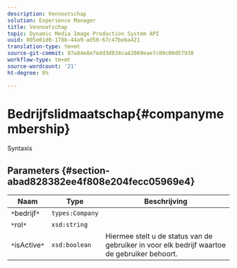 ```yaml
---
description: Vennootschap
solution: Experience Manager
title: Vennootschap
topic: Dynamic Media Image Production System API
uuid: 005e01d0-178b-44a9-ad50-67c47beba421
translation-type: tm+mt
source-git-commit: 97a84e8e7edd3d834ca42069eae7c09c00d57938
workflow-type: tm+mt
source-wordcount: '21'
ht-degree: 0%

---
```



# Bedrijfslidmaatschap{#companymembership}

Syntaxis

## Parameters {#section-abad828382ee4f808e204fecc05969e4}

| Naam | Type | Beschrijving |
|---|---|---|
| `*`bedrijf`*` | `types:Company` |  |
| `*`rol`*` | `xsd:string` |  |
| `*`isActive`*` | `xsd:boolean` | Hiermee stelt u de status van de gebruiker in voor elk bedrijf waartoe de gebruiker behoort. |


